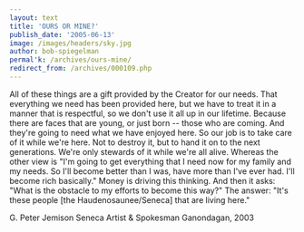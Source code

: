 ```yaml
---
layout: text
title: 'OURS OR MINE?'
publish_date: '2005-06-13'
image: /images/headers/sky.jpg
author: bob-spiegelman
permal'k: /archives/ours-mine/
redirect_from: /archives/000109.php
---
```


All of these things are a gift provided by the Creator for our needs. That everything we need has been provided here, but we have to treat it in a manner that is respectful, so we don't use it all up in our lifetime. Because there are faces that are young, or just born -- those who are coming. And they're going to need what we have enjoyed here. So our job is to take care of it while we're here. Not to destroy it, but to hand it on to the next generations. We're only stewards of it while we're all alive. Whereas the other view is "I'm going to get everything that I need now for my family and my needs. So I'll become better than I was, have more than I've ever had. I'll become rich basically." Money is driving this thinking. And then it asks: "What is the obstacle to my efforts to become this way?" The answer: "It's these people [the Haudenosaunee/Seneca] that are living here."

G. Peter Jemison
Seneca Artist & Spokesman
Ganondagan, 2003
